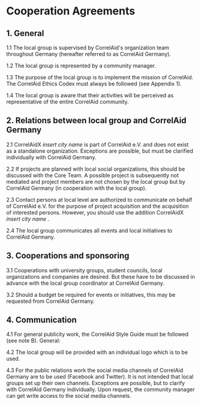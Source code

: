 # Cooperation Agreements

## 1. General

1.1 The local group is supervised by CorrelAid's organization team throughout Germany \(hereafter referred to as CorrelAid Germany\).

1.2 The local group is represented by a community manager.

1.3 The purpose of the local group is to implement the mission of CorrelAid. The CorrelAid Ethics Codex must always be followed \(see Appendix 1\).

1.4 The local group is aware that their activities will be perceived as representative of the entire CorrelAid community.

## 2. Relations between local group and CorrelAid Germany

2.1 CorrelAidX  _insert city name_  is part of CorrelAid e.V. and does not exist as a standalone organization. Exceptions are possible, but must be clarified individually with CorrelAid Germany.

2.2 If projects are planned with local social organizations, this should be discussed with the Core Team. A possible project is subsequently not mediated and project members are not chosen by the local group but by CorrelAid Germany \(in cooperation with the local group\).

2.3 Contact persons at local level are authorized to communicate on behalf of CorrelAid e.V. for the purpose of project acquisition and the acquisition of interested persons. However, you should use the addition CorrelAidX  _insert city name_ .

2.4 The local group communicates all events and local initiatives to CorrelAid Germany.

## 3. Cooperations and sponsoring

3.1 Cooperations with university groups, student councils, local organizations and companies are desired. But these have to be discussed in advance with the local group coordinator at CorrelAid Germany.

3.2 Should a budget be required for events or initiatives, this may be requested from CorrelAid Germany.

## 4. Communication

4.1 For general publicity work, the CorrelAid Style Guide must be followed \(see note B\). General:

4.2 The local group will be provided with an individual logo which is to be used.

4.3 For the public relations work the social media channels of CorrelAid Germany are to be used \(Facebook and Twitter\). It is not intended that local groups set up their own channels. Exceptions are possible, but to clarify with CorrelAid Germany individually. Upon request, the community manager can get write access to the social media channels.

